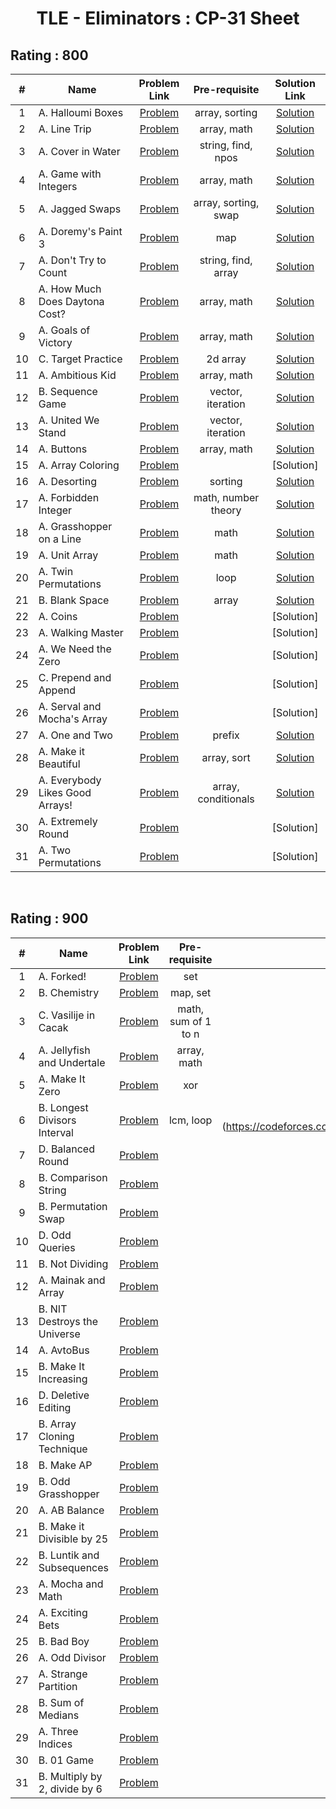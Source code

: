 <h1 align="center"> TLE - Eliminators : CP-31 Sheet </h1>

<h2>Rating : 800 </h2>

| # |    Name      |    Problem Link       |     Pre-requisite      |  Solution Link         |
|:-:|--------------|:---------------------:|:----------------------:|:----------------------:|
| 1 | A. Halloumi Boxes | [Problem](https://codeforces.com/problemset/problem/1903/A) | array, sorting | [Solution](https://codeforces.com/contest/1903/submission/309324954) | 
| 2 | A. Line Trip | [Problem](https://codeforces.com/problemset/problem/1901/A) | array, math | [Solution](https://codeforces.com/contest/1901/submission/309326920) | 
| 3 | A. Cover in Water | [Problem](https://codeforces.com/problemset/problem/1900/A) | string, find, npos | [Solution](https://codeforces.com/contest/1900/submission/311010200) |
| 4 | A. Game with Integers | [Problem](https://codeforces.com/problemset/problem/1899/A) | array, math | [Solution](https://codeforces.com/contest/1899/submission/309567977) |
| 5 | A. Jagged Swaps | [Problem](https://codeforces.com/problemset/problem/1896/A) | array, sorting, swap | [Solution](https://codeforces.com/contest/1896/submission/309568319) |
| 6 | A. Doremy's Paint 3 | [Problem](https://codeforces.com/problemset/problem/1890/A) | map | [Solution](https://codeforces.com/contest/1890/submission/316396237) |
| 7 | A. Don't Try to Count | [Problem](https://codeforces.com/problemset/problem/1881/A) | string, find, array | [Solution](https://codeforces.com/contest/1881/submission/311109814) |
| 8 | A. How Much Does Daytona Cost? | [Problem](https://codeforces.com/problemset/problem/1878/A) | array, math | [Solution](https://codeforces.com/contest/1878/submission/311299190) |
| 9 | A. Goals of Victory | [Problem](https://codeforces.com/problemset/problem/1877/A) | array, math | [Solution](https://codeforces.com/contest/1877/submission/311440576) |
| 10 | C. Target Practice | [Problem](https://codeforces.com/problemset/problem/1873/C) | 2d array | [Solution](https://codeforces.com/contest/1873/submission/311573915) |
| 11 | A. Ambitious Kid | [Problem](https://codeforces.com/problemset/problem/1866/A) | array, math | [Solution](https://codeforces.com/contest/1866/submission/311632811) |
| 12 | B. Sequence Game | [Problem](https://codeforces.com/problemset/problem/1862/B) | vector, iteration | [Solution](https://codeforces.com/contest/1862/submission/312173869) |
| 13 | A. United We Stand | [Problem](https://codeforces.com/problemset/problem/1859/A) | vector, iteration | [Solution](https://codeforces.com/contest/1859/submission/312812492) |
| 14 | A. Buttons | [Problem](https://codeforces.com/problemset/problem/1858/A) | array, math | [Solution](https://codeforces.com/contest/1858/submission/311782939) |
| 15 | A. Array Coloring | [Problem](https://codeforces.com/problemset/problem/1857/A) |  | [Solution] |
| 16 | A. Desorting | [Problem](https://codeforces.com/problemset/problem/1853/A) | sorting | [Solution](https://codeforces.com/contest/1845/submission/314926999) |
| 17 | A. Forbidden Integer | [Problem](https://codeforces.com/problemset/problem/1845/A) | math, number theory | [Solution](https://codeforces.com/contest/1845/submission/314926999) |
| 18 | A. Grasshopper on a Line | [Problem](https://codeforces.com/problemset/problem/1837/A) | math | [Solution](https://codeforces.com/contest/1837/submission/315047183) |
| 19 | A. Unit Array | [Problem](https://codeforces.com/problemset/problem/1834/A) | math | [Solution](https://codeforces.com/contest/1834/submission/315047373) |
| 20 | A. Twin Permutations | [Problem](https://codeforces.com/problemset/problem/1831/A) | loop | [Solution](https://codeforces.com/contest/1831/submission/315217425) |
| 21 | B. Blank Space | [Problem](https://codeforces.com/problemset/problem/1829/B) | array | [Solution](https://codeforces.com/contest/1829/submission/315602156)|
| 22 | A. Coins | [Problem](https://codeforces.com/problemset/problem/1814/A) |  | [Solution] |
| 23 | A. Walking Master | [Problem](https://codeforces.com/problemset/problem/1806/A) |  | [Solution] |
| 24 | A. We Need the Zero | [Problem](https://codeforces.com/problemset/problem/1805/A) |  | [Solution] |
| 25 | C. Prepend and Append | [Problem](https://codeforces.com/problemset/problem/1791/C) |  | [Solution] |
| 26 | A. Serval and Mocha's Array | [Problem](https://codeforces.com/problemset/problem/1789/A) |  | [Solution] |
| 27 | A. One and Two | [Problem](https://codeforces.com/problemset/problem/1788/A) | prefix | [Solution](https://codeforces.com/contest/1788/submission/317451156) |
| 28 | A. Make it Beautiful | [Problem](https://codeforces.com/problemset/problem/1783/A) | array, sort | [Solution](https://codeforces.com/contest/1783/submission/318931702) |
| 29 | A. Everybody Likes Good Arrays! | [Problem](https://codeforces.com/problemset/problem/1777/A) | array, conditionals | [Solution](https://codeforces.com/contest/1777/submission/318866415) |
| 30 | A. Extremely Round | [Problem](https://codeforces.com/problemset/problem/1766/A) |  | [Solution] |
| 31 | A. Two Permutations | [Problem](https://codeforces.com/problemset/problem/1761/A) |  | [Solution] |

<br>

<h2>Rating : 900 </h2>

| #  | Name  | Problem Link   | Pre-requisite  | Solution Link    | Comment |
|:--:|-------|:--------------:|:--------------:|:----------------:|:-------:|
| 1 | A. Forked! | [Problem](https://codeforces.com/problemset/problem/1904/A) | set | [Solution](https://codeforces.com/contest/1904/submission/318154838) | |
| 2 | B. Chemistry | [Problem](https://codeforces.com/problemset/problem/1883/B) | map, set | [Solution](https://codeforces.com/contest/1883/submission/318134559) | |
| 3 | C. Vasilije in Cacak | [Problem](https://codeforces.com/problemset/problem/1878/C) | math, sum of 1 to n | [Solution](https://codeforces.com/contest/1878/submission/318156746) | |
| 4 | A. Jellyfish and Undertale | [Problem](https://codeforces.com/problemset/problem/1875/A) | array, math | [Solution](https://codeforces.com/contest/1875/submission/318158107) | |
| 5 | A. Make It Zero | [Problem](https://codeforces.com/problemset/problem/1869/A) | xor  | [Solution](https://codeforces.com/contest/1869/submission/318360121) | |
| 6 | B. Longest Divisors Interval | [Problem](https://codeforces.com/problemset/problem/1855/B) | lcm, loop | [Solution] (https://codeforces.com/contest/1855/submission/319089807)| [Explanation](https://github.com/Tamiim-Iqbal/Competitive-Programming/tree/main/TLE-Eliminators/900/Explanations/06.%20Longest%20Divisor%20Interval) |
| 7 | D. Balanced Round | [Problem](https://codeforces.com/problemset/problem/1850/D) |  | [Solution] | |
| 8 | B. Comparison String | [Problem](https://codeforces.com/problemset/problem/1837/B)| | [Solution] | |
| 9 | B. Permutation Swap | [Problem](https://codeforces.com/problemset/problem/1828/B)|   | [Solution]  |  |
| 10 | D. Odd Queries | [Problem](https://codeforces.com/problemset/problem/1807/D)|  | [Solution] | |
| 11 | B. Not Dividing | [Problem](https://codeforces.com/problemset/problem/1794/B) |  | [Solution] |  |
| 12 | A. Mainak and Array | [Problem](https://codeforces.com/problemset/problem/1726/A) |  | [Solution] |  |
| 13 | B. NIT Destroys the Universe| [Problem](https://codeforces.com/problemset/problem/1696/B)| | [Solution] |  |
| 14 | A. AvtoBus | [Problem](https://codeforces.com/problemset/problem/1679/A) | | [Solution] |  |
| 15 | B. Make It Increasing | [Problem](https://codeforces.com/problemset/problem/1675/B)|  | [Solution] |  |
| 16 | D. Deletive Editing | [Problem](https://codeforces.com/problemset/problem/1666/D)  |   | [Solution] |  |
| 17 | B. Array Cloning Technique  | [Problem](https://codeforces.com/problemset/problem/1665/B) |  | [Solution] |  |
| 18 | B. Make AP | [Problem](https://codeforces.com/problemset/problem/1624/B) |   | [Solution] |    |
| 19 | B. Odd Grasshopper | [Problem](https://codeforces.com/problemset/problem/1607/B)  |  | [Solution] |  |
| 20 | A. AB Balance | [Problem](https://codeforces.com/problemset/problem/1606/A)  |  | [Solution]  |  |
| 21 | B. Make it Divisible by 25 | [Problem](https://codeforces.com/problemset/problem/1593/B) |   | [Solution] |  |
| 22 | B. Luntik and Subsequences | [Problem](https://codeforces.com/problemset/problem/1582/B)|   | [Solution] |  |
| 23 | A. Mocha and Math | [Problem](https://codeforces.com/problemset/problem/1559/A) |   | [Solution] |  |
| 24 | A. Exciting Bets | [Problem](https://codeforces.com/problemset/problem/1543/A) |  | [Solution] |  |
| 25 | B. Bad Boy | [Problem](https://codeforces.com/problemset/problem/1537/B) |  | [Solution]|  |
| 26 | A. Odd Divisor | [Problem](https://codeforces.com/problemset/problem/1475/A) |   | [Solution]  |  |
| 27 | A. Strange Partition | [Problem](https://codeforces.com/problemset/problem/1471/A) |  | [Solution]  |  |
| 28 | B. Sum of Medians | [Problem](https://codeforces.com/problemset/problem/1440/B) |  | [Solution]  |   |
| 29 | A. Three Indices  | [Problem](https://codeforces.com/problemset/problem/1380/A)  |    | [Solution]  |   |
| 30 | B. 01 Game | [Problem](https://codeforces.com/problemset/problem/1373/B) |  | [Solution] |  |
| 31 | B. Multiply by 2, divide by 6| [Problem](https://codeforces.com/problemset/problem/1374/B) |  | [Solution]  |   |

<!-- |  |  | [Problem](a)|   | [Solution](a) |  -->